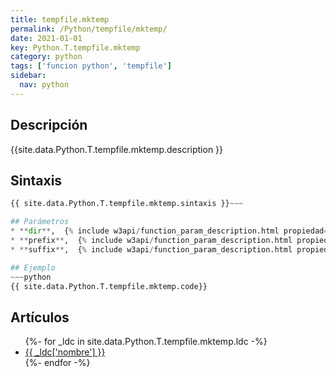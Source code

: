 ```yaml
---
title: tempfile.mktemp
permalink: /Python/tempfile/mktemp/
date: 2021-01-01
key: Python.T.tempfile.mktemp
category: python
tags: ['funcion python', 'tempfile']
sidebar: 
  nav: python
---
```


## Descripción
{{site.data.Python.T.tempfile.mktemp.description }}

## Sintaxis
~~~python
{{ site.data.Python.T.tempfile.mktemp.sintaxis }}~~~

## Parámetros
* **dir**,  {% include w3api/function_param_description.html propiedad=site.data.Python.T.tempfile.mktemp valor="dir" %}
* **prefix**,  {% include w3api/function_param_description.html propiedad=site.data.Python.T.tempfile.mktemp valor="prefix" %}
* **suffix**,  {% include w3api/function_param_description.html propiedad=site.data.Python.T.tempfile.mktemp valor="suffix" %}

## Ejemplo
~~~python
{{ site.data.Python.T.tempfile.mktemp.code}}
~~~

## Artículos
<ul>
{%- for _ldc in site.data.Python.T.tempfile.mktemp.ldc -%}
   <li>
       <a href="{{_ldc['url'] }}">{{ _ldc['nombre'] }}</a>
   </li>
{%- endfor -%}
</ul>
